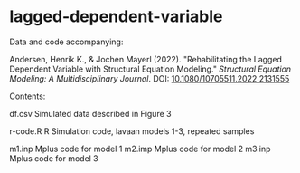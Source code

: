 # lagged-dependent-variable
Data and code accompanying:

Andersen, Henrik K., &amp; Jochen Mayerl (2022). "Rehabilitating the Lagged Dependent Variable with Structural Equation Modeling." *Structural Equation Modeling: A Multidisciplinary Journal*. DOI: [10.1080/10705511.2022.2131555](https://doi.org/10.1080/10705511.2022.2131555)

Contents: 

df.csv    Simulated data described in Figure 3

r-code.R  R Simulation code, lavaan models 1-3, repeated samples 

m1.inp    Mplus code for model 1
m2.imp    Mplus code for model 2
m3.inp    Mplus code for model 3

